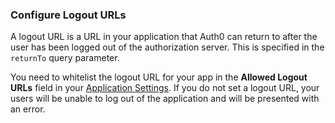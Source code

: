 ### Configure Logout URLs

A logout URL is a URL in your application that Auth0 can return to after the user has been logged out of the authorization server. This is specified in the `returnTo` query parameter.

You need to whitelist the logout URL for your app in the **Allowed Logout URLs** field in your [Application Settings](${manage_url}/#/applications/${account.clientId}/settings). If you do not set a logout URL, your users will be unable to log out of the application and will be presented with an error.